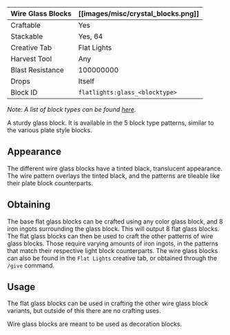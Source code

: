 | Wire Glass Blocks | [[images/misc/crystal_blocks.png]] |
|-------------------|------------------------------------|
| Craftable         | Yes                                |
| Stackable         | Yes, 64                            |
| Creative Tab      | Flat Lights                        |
| Harvest Tool      | Any                                |
| Blast Resistance  | 100000000                          |
| Drops             | Itself                             |
| Block ID          | `flatlights:glass_<blocktype>`     |

_Note: A list of block types can be found [here](Block-Types)._

A sturdy glass block. It is available in the 5 block type patterns, similar to the various plate style blocks.

## Appearance
The different wire glass blocks have a tinted black, translucent appearance. The wire pattern overlays the tinted black, and the patterns are tileable like their plate block counterparts.

## Obtaining
The base flat glass blocks can be crafted using any color glass block, and 8 iron ingots surrounding the glass block. This will output 8 flat glass blocks. The flat glass blocks can then be used to craft the other patterns of wire glass blocks. Those require varying amounts of iron ingots, in the patterns that match their respective light block counterparts. The wire glass blocks can also be found in the `Flat Lights` creative tab, or obtained through the `/give` command.

## Usage
The flat glass blocks can be used in crafting the other wire glass block variants, but outside of this there are no crafting uses.

Wire glass blocks are meant to be used as decoration blocks.